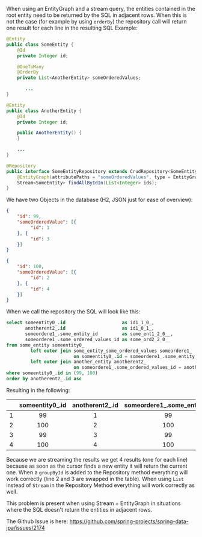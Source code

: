 When using an EntityGraph and a stream query, the entities contained in the root entity need to be returned by the SQL in adjacent rows. When this is not the case (for example by using `orderBy`) the repository call will return one result for each line in the resulting SQL
Example:
```Java
@Entity
public class SomeEntity {
	@Id
	private Integer id;

	@OneToMany
	@OrderBy
	private List<AnotherEntity> someOrderedValues;

       ...
}

@Entity
public class AnotherEntity {
	@Id
  	private Integer id;

	public AnotherEntity() {
	}

	...
}

@Repository
public interface SomeEntityRepository extends CrudRepository<SomeEntity, Integer> {
	@EntityGraph(attributePaths = "someOrderedValues", type = EntityGraph.EntityGraphType.LOAD)
	Stream<SomeEntity> findAllByIdIn(List<Integer> ids);
}
```
We have two Objects in the database (H2, JSON just for ease of overview):
```JSON
{
    "id": 99,
    "someOrderedValue": [{
         "id": 1
    }, {
         "id": 3
    }]
}

{
    "id": 100,
    "someOrderedValue": [{
         "id": 2
    }, {
         "id": 4
    }]
}
```
When we call the repository the SQL will look like this:
```SQL
select someentity0_.id                     as id1_1_0_,
       anotherent2_.id                     as id1_0_1_,
       someordere1_.some_entity_id         as some_ent1_2_0__,
       someordere1_.some_ordered_values_id as some_ord2_2_0__
from some_entity someentity0_
         left outer join some_entity_some_ordered_values someordere1_
                         on someentity0_.id = someordere1_.some_entity_id
         left outer join another_entity anotherent2_
                         on someordere1_.some_ordered_values_id = anotherent2_.id
where someentity0_.id in (99, 100)
order by anotherent2_.id asc
```
Resulting in the following:

|      | someentity0_.id | anotherent2_.id | someordere1_.some_entity_id | someordere1_.some_ordered_values_id |
| :---: | :-------------: | :-------------: | :-------------------------: | :---------------------------------: |
|1     | 99              | 1               | 99                          | 1                                   |
|2     | 100             | 2               | 100                         | 2                                   |
|3     | 99              | 3               | 99                          | 3                                   |
|4     | 100             | 4               | 100                         | 4                                   |

Because we are streaming the results we get 4 results (one for each line) because as soon as the cursor finds a new entity it will return the current one. When a `groupById` is added to the Repository method everything will work correctly (line 2 and 3 are swapped in the table).
When using `List` instead of `Stream` in the Repository Method everything will work correctly as well.

This problem is present when using Stream + EntityGraph in situations where the SQL doesn't return the entities in adjacent rows.

The Github Issue is here: https://github.com/spring-projects/spring-data-jpa/issues/2174
